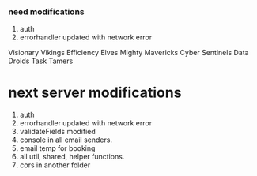 ### need modifications

1. auth
2. errorhandler updated with network error

Visionary Vikings
Efficiency Elves
Mighty Mavericks
Cyber Sentinels
Data Droids
Task Tamers

# next server modifications

1. auth
2. errorhandler updated with network error
3. validateFields modified
4. console in all email senders.
5. email temp for booking
6. all util, shared, helper functions.
7. cors in another folder
